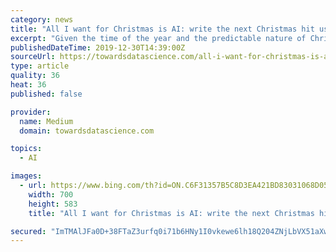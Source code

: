 ```yaml
---
category: news
title: "All I want for Christmas is AI: write the next Christmas hit using LSTMs"
excerpt: "Given the time of the year and the predictable nature of Christmas carols’ topics (Santa here, Jesus there, red, white, snow all around, Christmas trees, joy, happiness and we’re done), this article basically writes itself. Generating lyrics automatically is a trivial task. The general way of generating a sequence of text is to train a ..."
publishedDateTime: 2019-12-30T14:39:00Z
sourceUrl: https://towardsdatascience.com/all-i-want-for-christmas-is-ai-write-the-next-christmas-hit-using-lstms-2e95ea3da25e
type: article
quality: 36
heat: 36
published: false

provider:
  name: Medium
  domain: towardsdatascience.com

topics:
  - AI

images:
  - url: https://www.bing.com/th?id=ON.C6F31357B5C8D3EA421BD83031068D05
    width: 700
    height: 583
    title: "All I want for Christmas is AI: write the next Christmas hit using LSTMs"

secured: "ImTMAlJFa0D+38FTaZ3urfq0i71b6HNy1I0vkewe6lh18Q204ZNjLbVX51aXwvrC/VKFhZdInMKFgdef3TRa/x3Dd9cMHZ0ZqUy90mQfu6KzkuSFBnMVD+HavQxfVb6fx7qM1KsO/+UMQxO/xzGBmsq0cDMwMOfNQ9Bz6EZGRmoyvcVYGJFd8HVWzEaT9V+rPBRxT/l1f10A3y9t13EP1hjbf/TyBecRk6lMfY94+s8PY5s9s5JjU8EKodUgp6ZKnam5J23l9jFbmihvw5+HNg==;PKXHjmle7JzWNa0ehb1O8w=="
---
```


